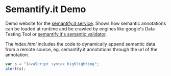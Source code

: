 # Semantify.it Demo
Demo website for the [semantify.it service](https://semantify.it/). Shows how semantic annotations can be loaded at runtime and be crawled by engines like google's Data Testing Tool or [semantify.it's semantic validator](https://semantify.it/validator/). 

The *index.html* includes the code to dynamically append semantic data from a remote source, eg. semantify.it annotations through the url of the annotation. 

```javascript
var s = "JavaScript syntax highlighting";
alert(s);
```